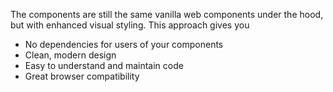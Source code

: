The components are still the same vanilla web
components under the hood, but with enhanced
visual styling. This approach gives you

- No dependencies for users of your components
- Clean, modern design
- Easy to understand and maintain code
- Great browser compatibility